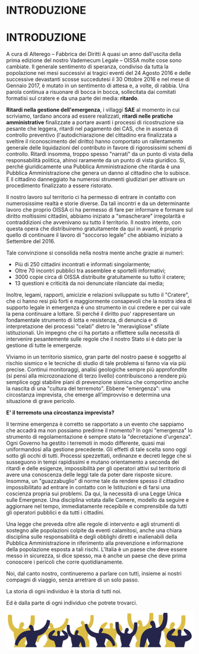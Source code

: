 # INTRODUZIONE

# INTRODUZIONE
A cura di Alterego – Fabbrica dei Diritti
A quasi un anno dall'uscita della prima edizione del nostro Vademecum
Legale – OISSA molte cose sono cambiate.
Il generale sentimento di speranza, condiviso da tutta la popolazione
nei mesi successivi ai tragici eventi del 24 Agosto 2016 e delle successive
devastanti scosse succedutesi il 30 Ottobre 2016 e nel mese di Gennaio
2017, è mutato in un sentimento di attesa e, a volte, di rabbia.
Una parola continua a risuonare di bocca in bocca, sollecitata dai comitati formatisi sul cratere e da una parte dei media: **ritardo**.

**Ritardi nella gestione dell'emergenza**, i villaggi **SAE** al momento in cui
scriviamo, tardano ancora ad essere realizzati, **ritardi nelle pratiche amministrative** finalizzate a portare avanti i processi di ricostruzione sia
pesante che leggera, ritardi nel pagamento dei CAS, che in assenza di
controllo preventivo (l'autodichiarazione del cittadino era finalizzata
a sveltire il riconoscimento del diritto) hanno comportato un rallentamento generale delle liquidazioni del contributo in favore di rigorosissimi schemi di controllo.
Ritardi insomma, troppo spesso "narrati" da un punto di vista della
responsabilità politica, ahinoi raramente da un punto di vista giuridico.
Sì, perché giuridicamente una Pubblica Amministrazione che ritarda è
una Pubblica Amministrazione che genera un danno al cittadino che lo
subisce. E il cittadino danneggiato ha numerosi strumenti giudiziari per
attivare un procedimento finalizzato a essere ristorato.

Il nostro lavoro sul territorio ci ha permesso di entrare in contatto con
numerosissime realtà e storie diverse.
Da tali incontri e da un determinante lavoro che proprio OISSA ci ha
permesso di fare per informare e formare sul diritto moltissimi cittadini, abbiamo iniziato a "smascherare" irregolarità e contraddizioni che
avvenivano su tutto il territorio.
Il nostro intento, con questa opera che distribuiremo gratuitamente da
qui in avanti, è proprio quello di continuare il lavoro di "soccorso legale" che abbiamo iniziato a Settembre del 2016.


Tale convinzione si consolida nella nostra mente anche grazie ai numeri:

* Più di 250 cittadini incontrati e informati singolarmente;
* Oltre 70 incontri pubblici tra assemblee e sportelli informativi;
* 3000 copie circa di OISSA distribuite gratuitamente su tutto il cratere;
* 13 questioni e criticità da noi denunciate rilanciate dai media;

Inoltre, legami, rapporti, amicizie e relazioni sviluppate su tutto il "Cratere", che ci hanno resi più forti e maggiormente consapevoli che la nostra idea di supporto legale in emergenza è uno strumento in cui credere
e per cui vale la pena continuare a lottare.
Sì perché il diritto puo' rappresentare un fondamentale strumento di
lotta e resistenza, di denuncia e di interpretazione dei processi "celati"
dietro le "meravigliose" sfilate istituzionali.
Un impegno che ci ha portato a riflettere sulla necessità di intervenire
pesantemente sulle regole che il nostro Stato si è dato per la gestione di
tutte le emergenze.

Viviamo in un territorio sismico, gran parte del nostro paese è soggetto
al rischio sismico e le tecniche di studio di tale problema si fanno via
via più precise.
Continui monitoraggi, analisi geologiche sempre più approfondite (si
pensi alla microzonazione di terzo livello) contribuiscono a rendere più
semplice oggi stabilire piani di prevenzione sismica che comportino anche la nascita di una "cultura del terremoto".
Ebbene "emergenza": una circostanza imprevista, che emerge all'improvviso e determina una situazione di grave pericolo.

**E' il terremoto una circostanza imprevista?**

Il termine emergenza è corretto se rapportato a un evento che sappiamo
che accadrà ma non possiamo predirne il momento?
In ogni "emergenza" lo strumento di regolamentazione è sempre stato
la "decretazione d'urgenza".
Ogni Governo ha gestito i terremoti in modo differente, quasi mai uniformandosi alla gestione precedente.
Gli effetti di tale scelta sono oggi sotto gli occhi di tutti.
Processi spezzettati, ordinanze e decreti legge che si susseguono in
tempi rapidissimi e mutano orientamento a seconda dei ritardi e delle esigenze, impossibilità per gli operatori attivi sul territorio di avere una
conoscenza delle leggi tale da poter dare risposte sicure.
Insomma, un "guazzabuglio" di norme tale da rendere spesso il cittadino impossibilitato ad entrare in contatto con le Istituzioni e di farsi una
coscienza propria sui problemi.
Da qui, la necessità di una Legge Unica sulle Emergenze.
Una disciplina votata dalle Camere, modello da seguire e aggiornare nel
tempo, immediatamente recepibile e comprensibile da tutti gli operatori
pubblici e da tutti i cittadini.

Una legge che preveda oltre alle regole di intervento e agli strumenti di
sostegno alle popolazioni colpite da eventi calamitosi, anche una chiara
disciplina sulle responsabilità e degli obblighi diretti e inalienabili della
Pubblica Amministrazione in riferimento alla prevenzione e informazione della popolazione esposta a tali rischi.
L'Italia è un paese che deve essere messo in sicurezza, si dice spesso, ma
è anche un paese che deve prima conoscere i pericoli che corre quotidianamente.

Noi, dal canto nostro, continueremo a parlare con tutti, insieme ai nostri compagni di viaggio, senza arretrare di un solo passo.

La storia di ogni individuo è la storia di tutti noi.

Ed è dalla parte di ogni individuo che potrete trovarci.

![Omini tagliati](./resources/omini_tagliati.png)